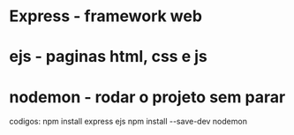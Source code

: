 # Express - framework web
# ejs - paginas html, css e js
# nodemon - rodar o projeto sem parar

codigos:
    npm install express ejs
    npm install --save-dev nodemon